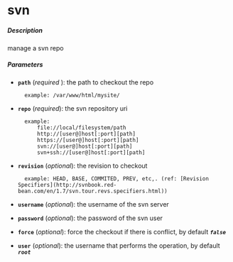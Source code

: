 # svn


##### Description
manage a svn repo

##### Parameters

* **`path`** (*required* ): the path to checkout the repo

		example: /var/www/html/mysite/

* **`repo`** (*required*): the svn repository uri

		example:
			file://local/filesystem/path
			http://[user@]host[:port][path]
			https://[user@]host[:port][path]
			svn://[user@]host[:port][path]
			svn+ssh://[user@]host[:port][path]

* **`revision`** (*optional*): the revision to checkout

		example: HEAD, BASE, COMMITED, PREV, etc,. (ref: [Revision Specifiers](http://svnbook.red-bean.com/en/1.7/svn.tour.revs.specifiers.html))

* **`username`** (*optional*): the username of the svn server

* **`password`** (*optional*): the password of the svn user

* **`force`** (*optional*): force the checkout if there is conflict, by default ***`false`***

* **`user`** (*optional*): the username that performs the operation, by default ***`root`***
				